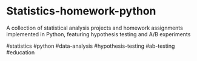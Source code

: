 # Statistics-homework-python
A collection of statistical analysis projects and homework assignments implemented in Python, featuring hypothesis testing and A/B experiments

#statistics #python #data-analysis #hypothesis-testing #ab-testing #education

